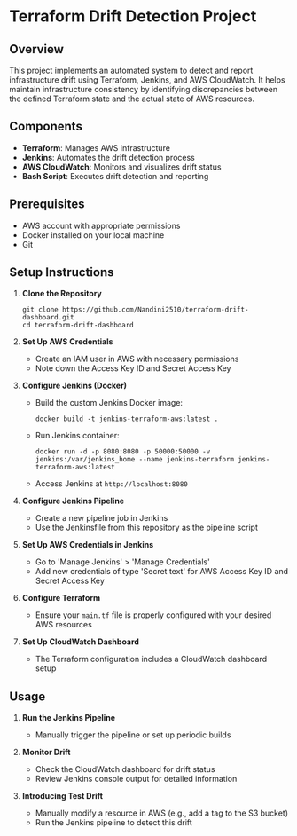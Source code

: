 # Terraform Drift Detection Project

## Overview

This project implements an automated system to detect and report infrastructure drift using Terraform, Jenkins, and AWS CloudWatch. It helps maintain infrastructure consistency by identifying discrepancies between the defined Terraform state and the actual state of AWS resources.

## Components

- **Terraform**: Manages AWS infrastructure
- **Jenkins**: Automates the drift detection process
- **AWS CloudWatch**: Monitors and visualizes drift status
- **Bash Script**: Executes drift detection and reporting

## Prerequisites

- AWS account with appropriate permissions
- Docker installed on your local machine
- Git

## Setup Instructions

1. **Clone the Repository**
   ```
   git clone https://github.com/Nandini2510/terraform-drift-dashboard.git
   cd terraform-drift-dashboard
   ```

2. **Set Up AWS Credentials**
   - Create an IAM user in AWS with necessary permissions
   - Note down the Access Key ID and Secret Access Key

3. **Configure Jenkins (Docker)**
   - Build the custom Jenkins Docker image:
     ```
     docker build -t jenkins-terraform-aws:latest .
     ```
   - Run Jenkins container:
     ```
     docker run -d -p 8080:8080 -p 50000:50000 -v jenkins:/var/jenkins_home --name jenkins-terraform jenkins-terraform-aws:latest
     ```
   - Access Jenkins at `http://localhost:8080`

4. **Configure Jenkins Pipeline**
   - Create a new pipeline job in Jenkins
   - Use the Jenkinsfile from this repository as the pipeline script

5. **Set Up AWS Credentials in Jenkins**
   - Go to 'Manage Jenkins' > 'Manage Credentials'
   - Add new credentials of type 'Secret text' for AWS Access Key ID and Secret Access Key

6. **Configure Terraform**
   - Ensure your `main.tf` file is properly configured with your desired AWS resources

7. **Set Up CloudWatch Dashboard**
   - The Terraform configuration includes a CloudWatch dashboard setup

## Usage

1. **Run the Jenkins Pipeline**
   - Manually trigger the pipeline or set up periodic builds

2. **Monitor Drift**
   - Check the CloudWatch dashboard for drift status
   - Review Jenkins console output for detailed information

3. **Introducing Test Drift**
   - Manually modify a resource in AWS (e.g., add a tag to the S3 bucket)
   - Run the Jenkins pipeline to detect this drift


